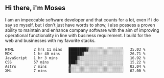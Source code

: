 ## Hi there, i'm Moses

I am an impeccable software developer and that counts for a lot, even if i do say so myself, but i don't just have words to show, i also possess a proven ability to maintain and enhance company software with the aim of improving operational functionality in line with business requirement. I build for the web and businesses with my favorite stacks.
<!--START_SECTION:waka-->

```text
HTML         2 hrs 11 mins   ████████▓░░░░░░░░░░░░░░░░   35.03 %
MDX          1 hr 40 mins    ██████▓░░░░░░░░░░░░░░░░░░   26.71 %
JavaScript   1 hr 3 mins     ████▒░░░░░░░░░░░░░░░░░░░░   16.92 %
CSS          57 mins         ███▓░░░░░░░░░░░░░░░░░░░░░   15.22 %
Astro        7 mins          ▓░░░░░░░░░░░░░░░░░░░░░░░░   02.04 %
XML          7 mins          ▓░░░░░░░░░░░░░░░░░░░░░░░░   02.00 %
```

<!--END_SECTION:waka-->
